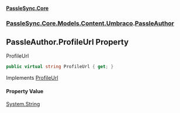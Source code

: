 #### [PassleSync.Core](index.md 'index')
### [PassleSync.Core.Models.Content.Umbraco](PassleSync.Core.Models.Content.Umbraco.md 'PassleSync.Core.Models.Content.Umbraco').[PassleAuthor](PassleSync.Core.Models.Content.Umbraco.PassleAuthor.md 'PassleSync.Core.Models.Content.Umbraco.PassleAuthor')

## PassleAuthor.ProfileUrl Property

ProfileUrl

```csharp
public virtual string ProfileUrl { get; }
```

Implements [ProfileUrl](https://docs.microsoft.com/en-us/dotnet/api/PassleSync.Core.API.Models.IBasicAuthorDetails.ProfileUrl 'PassleSync.Core.API.Models.IBasicAuthorDetails.ProfileUrl')

#### Property Value
[System.String](https://docs.microsoft.com/en-us/dotnet/api/System.String 'System.String')